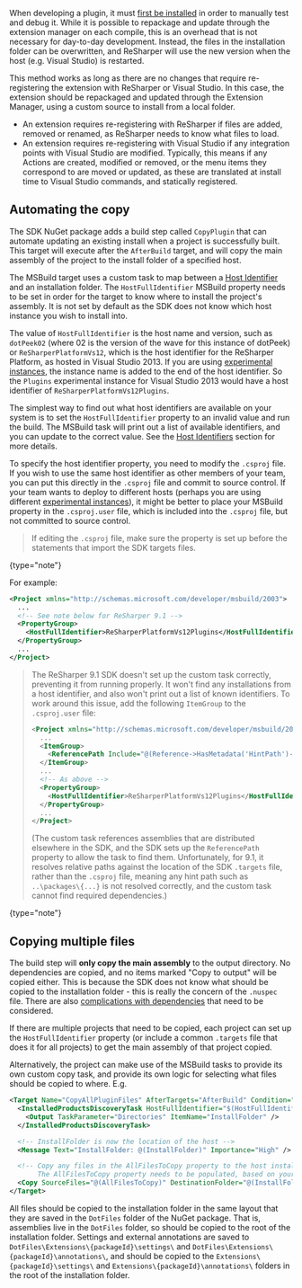[//]: # (title: Copy Plugin on Build)

When developing a plugin, it must [first be installed](InitialInstallation.md) in order to manually test and debug it. While it is possible to repackage and update through the extension manager on each compile, this is an overhead that is not necessary for day-to-day development. Instead, the files in the installation folder can be overwritten, and ReSharper will use the new version when the host (e.g. Visual Studio) is restarted.

This method works as long as there are no changes that require re-registering the extension with ReSharper or Visual Studio. In this case, the extension should be repackaged and updated through the Extension Manager, using a custom source to install from a local folder.

* An extension requires re-registering with ReSharper if files are added, removed or renamed, as ReSharper needs to know what files to load.
* An extension requires re-registering with Visual Studio if any integration points with Visual Studio are modified. Typically, this means if any Actions are created, modified or removed, or the menu items they correspond to are moved or updated, as these are translated at install time to Visual Studio commands, and statically registered.

## Automating the copy

The SDK NuGet package adds a build step called `CopyPlugin` that can automate updating an existing install when a project is successfully built. This target will execute after the `AfterBuild` target, and will copy the main assembly of the project to the install folder of a specified host.

The MSBuild target uses a custom task to map between a [Host Identifier](HostIdentifiers.md) and an installation folder. The `HostFullIdentifier` MSBuild property needs to be set in order for the target to know where to install the project's assembly. It is not set by default as the SDK does not know which host instance you wish to install into.

The value of `HostFullIdentifier` is the host name and version, such as `dotPeek02` (where 02 is the version of the wave for this instance of dotPeek) or `ReSharperPlatformVs12`, which is the host identifier for the ReSharper Platform, as hosted in Visual Studio 2013. If you are using [experimental instances](ExperimentalInstance.md), the instance name is added to the end of the host identifier. So the `Plugins` experimental instance for Visual Studio 2013 would have a host identifier of `ReSharperPlatformVs12Plugins`.

The simplest way to find out what host identifiers are available on your system is to set the `HostFullIdentifier` property to an invalid value and run the build. The MSBuild task will print out a list of available identifiers, and you can update to the correct value. See the [Host Identifiers](HostIdentifiers.md) section for more details.

To specify the host identifier property, you need to modify the `.csproj` file. If you wish to use the same host identifier as other members of your team, you can put this directly in the `.csproj` file and commit to source control. If your team wants to deploy to different hosts (perhaps you are using different [experimental instances](ExperimentalInstance.md)), it might be better to place your MSBuild property in the `.csproj.user` file, which is included into the `.csproj` file, but not committed to source control.

 >  If editing the `.csproj` file, make sure the property is set up before the statements that import the SDK targets files.
 >
 {type="note"}

For example:

```xml
<Project xmlns="http://schemas.microsoft.com/developer/msbuild/2003">
  ...
  <!-- See note below for ReSharper 9.1 -->
  <PropertyGroup>
    <HostFullIdentifier>ReSharperPlatformVs12Plugins</HostFullIdentifier>
  </PropertyGroup>
  ...
</Project>
```

 >  The ReSharper 9.1 SDK doesn't set up the custom task correctly, preventing it from running properly. It won't find any installations from a host identifier, and also won't print out a list of known identifiers. To work around this issue, add the following `ItemGroup` to the `.csproj.user` file:
>
> ```xml
> <Project xmlns="http://schemas.microsoft.com/developer/msbuild/2003">
>   ...
>   <ItemGroup>
>     <ReferencePath Include="@(Reference->HasMetadata('HintPath')->'$(MSBuildProjectDirectory)\%(HintPath)')" />
>   </ItemGroup>
>   ...
>   <!-- As above -->
>   <PropertyGroup>
>     <HostFullIdentifier>ReSharperPlatformVs12Plugins</HostFullIdentifier>
>   </PropertyGroup>
>   ...
> </Project>
>```
>
> (The custom task references assemblies that are distributed elsewhere in the SDK, and the SDK sets up the `ReferencePath` property to allow the task to find them. Unfortunately, for 9.1, it resolves relative paths against the location of the SDK `.targets` file, rather than the `.csproj` file, meaning any hint path such as `..\packages\{...}` is not resolved correctly, and the custom task cannot find required dependencies.)
 >
 {type="note"}

## Copying multiple files

The build step will **only copy the main assembly** to the output directory. No dependencies are copied, and no items marked "Copy to output" will be copied either. This is because the SDK does not know what should be copied to the installation folder - this is really the concern of the `.nuspec` file. There are also [complications with dependencies](Dependencies.md) that need to be considered.

If there are multiple projects that need to be copied, each project can set up the `HostFullIdentifier` property (or include a common `.targets` file that does it for all projects) to get the main assembly of that project copied.

Alternatively, the project can make use of the MSBuild tasks to provide its own custom copy task, and provide its own logic for selecting what files should be copied to where. E.g.

```xml
<Target Name="CopyAllPluginFiles" AfterTargets="AfterBuild" Condition="'$(HostFullIdentifier)' != ''">
  <InstalledProductsDiscoveryTask HostFullIdentifier="$(HostFullIdentifier)">
    <Output TaskParameter="Directories" ItemName="InstallFolder" />
  </InstalledProductsDiscoveryTask>

  <!-- InstallFolder is now the location of the host -->
  <Message Text="InstallFolder: @(InstallFolder)" Importance="High" />

  <!-- Copy any files in the AllFilesToCopy property to the host installation folder.
       The AllFilesToCopy property needs to be populated, based on your own criteria -->
  <Copy SourceFiles="@(AllFilesToCopy)" DestinationFolder="@(InstallFolder)" Condition="Exists('@(InstallFolder)')" />
</Target>
```

All files should be copied to the installation folder in the same layout that they are saved in the `DotFiles` folder of the NuGet package. That is, assemblies live in the `DotFiles` folder, so should be copied to the root of the installation folder. Settings and external annotations are saved to `DotFiles\Extensions\{packageId}\settings\` and `DotFiles\Extensions\{packageId}\annotations\`, and should be copied to the `Extensions\{packageId}\settings\` and `Extensions\{packageId}\annotations\` folders in the root of the installation folder.
